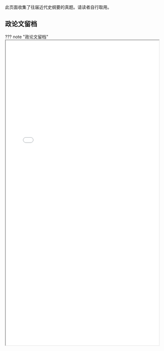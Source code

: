 此页面收集了往届近代史纲要的真题。请读者自行取用。

## 政论文留档

??? note "政论文留档"
    <iframe loading="lazy" src="/course/history/problem/政论文留档.pdf" type="application/pdf" width=100% height=1000px></iframe>